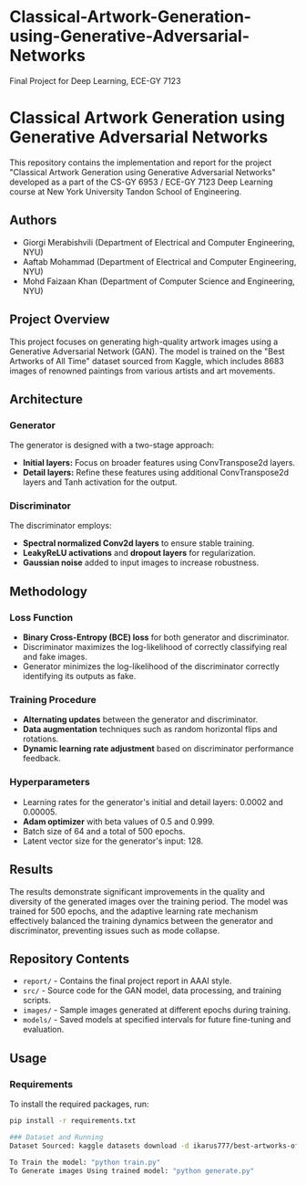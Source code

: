 # Classical-Artwork-Generation-using-Generative-Adversarial-Networks
Final Project for Deep Learning, ECE-GY 7123

# Classical Artwork Generation using Generative Adversarial Networks

This repository contains the implementation and report for the project "Classical Artwork Generation using Generative Adversarial Networks" developed as a part of the CS-GY 6953 / ECE-GY 7123 Deep Learning course at New York University Tandon School of Engineering.

## Authors

- Giorgi Merabishvili (Department of Electrical and Computer Engineering, NYU)
- Aaftab Mohammad (Department of Electrical and Computer Engineering, NYU)
- Mohd Faizaan Khan (Department of Computer Science and Engineering, NYU)

## Project Overview

This project focuses on generating high-quality artwork images using a Generative Adversarial Network (GAN). The model is trained on the "Best Artworks of All Time" dataset sourced from Kaggle, which includes 8683 images of renowned paintings from various artists and art movements.

## Architecture

### Generator
The generator is designed with a two-stage approach:
- **Initial layers:** Focus on broader features using ConvTranspose2d layers.
- **Detail layers:** Refine these features using additional ConvTranspose2d layers and Tanh activation for the output.

### Discriminator
The discriminator employs:
- **Spectral normalized Conv2d layers** to ensure stable training.
- **LeakyReLU activations** and **dropout layers** for regularization.
- **Gaussian noise** added to input images to increase robustness.

## Methodology

### Loss Function
- **Binary Cross-Entropy (BCE) loss** for both generator and discriminator.
- Discriminator maximizes the log-likelihood of correctly classifying real and fake images.
- Generator minimizes the log-likelihood of the discriminator correctly identifying its outputs as fake.

### Training Procedure
- **Alternating updates** between the generator and discriminator.
- **Data augmentation** techniques such as random horizontal flips and rotations.
- **Dynamic learning rate adjustment** based on discriminator performance feedback.

### Hyperparameters
- Learning rates for the generator's initial and detail layers: 0.0002 and 0.00005.
- **Adam optimizer** with beta values of 0.5 and 0.999.
- Batch size of 64 and a total of 500 epochs.
- Latent vector size for the generator's input: 128.

## Results
The results demonstrate significant improvements in the quality and diversity of the generated images over the training period. The model was trained for 500 epochs, and the adaptive learning rate mechanism effectively balanced the training dynamics between the generator and discriminator, preventing issues such as mode collapse.

## Repository Contents

- `report/` - Contains the final project report in AAAI style.
- `src/` - Source code for the GAN model, data processing, and training scripts.
- `images/` - Sample images generated at different epochs during training.
- `models/` - Saved models at specified intervals for future fine-tuning and evaluation.

## Usage

### Requirements
To install the required packages, run:
```bash
pip install -r requirements.txt

### Dataset and Running
Dataset Sourced: kaggle datasets download -d ikarus777/best-artworks-of-all-time

To Train the model: "python train.py"
To Generate images Using trained model: "python generate.py"
 
